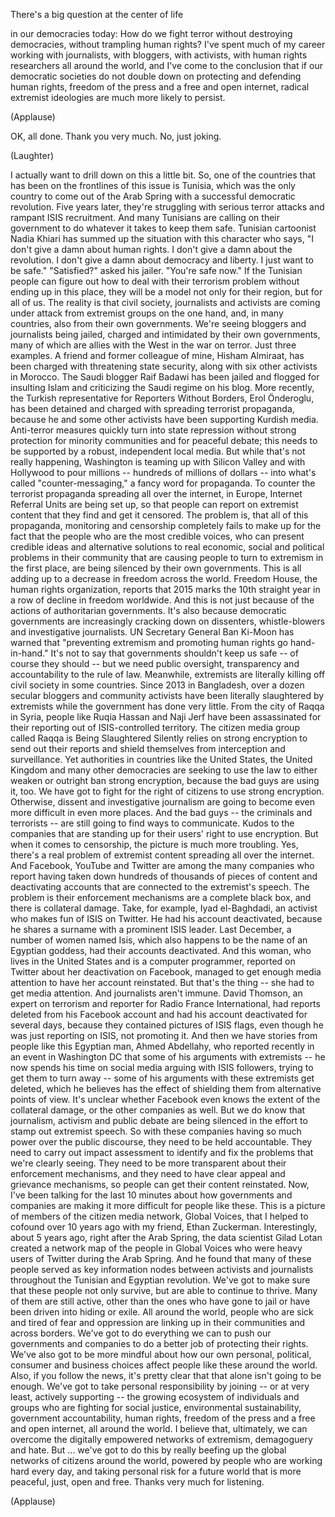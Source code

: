 
There&#39;s a big question
at the center of life

in our democracies today:
How do we fight terror
without destroying democracies,
without trampling human rights?
I&#39;ve spent much of my career
working with journalists,
with bloggers,
with activists,
with human rights researchers
all around the world,
and I&#39;ve come to the conclusion
that if our democratic societies
do not double down
on protecting and defending human rights,
freedom of the press
and a free and open internet,
radical extremist ideologies
are much more likely to persist.

(Applause)

OK, all done. Thank you very much.
No, just joking.

(Laughter)

I actually want to drill down
on this a little bit.
So, one of the countries that has been
on the frontlines of this issue
is Tunisia,
which was the only country
to come out of the Arab Spring
with a successful democratic revolution.
Five years later,
they&#39;re struggling
with serious terror attacks
and rampant ISIS recruitment.
And many Tunisians
are calling on their government
to do whatever it takes to keep them safe.
Tunisian cartoonist Nadia Khiari
has summed up the situation
with this character who says,
&quot;I don&#39;t give a damn about human rights.
I don&#39;t give a damn about the revolution.
I don&#39;t give a damn
about democracy and liberty.
I just want to be safe.&quot;
&quot;Satisfied?&quot; asked his jailer.
&quot;You&#39;re safe now.&quot;
If the Tunisian people can figure out
how to deal with their terrorism problem
without ending up in this place,
they will be a model
not only for their region,
but for all of us.
The reality is that civil society,
journalists and activists
are coming under attack
from extremist groups on the one hand,
and, in many countries,
also from their own governments.
We&#39;re seeing bloggers
and journalists being jailed,
charged and intimidated
by their own governments,
many of which are allies
with the West in the war on terror.
Just three examples.
A friend and former colleague of mine,
Hisham Almiraat,
has been charged
with threatening state security,
along with six other activists in Morocco.
The Saudi blogger Raif Badawi
has been jailed and flogged
for insulting Islam and criticizing
the Saudi regime on his blog.
More recently, the Turkish representative
for Reporters Without Borders,
Erol Önderoglu,
has been detained and charged
with spreading terrorist propaganda,
because he and some other activists
have been supporting Kurdish media.
Anti-terror measures
quickly turn into state repression
without strong protection
for minority communities
and for peaceful debate;
this needs to be supported
by a robust, independent local media.
But while that&#39;s not really happening,
Washington is teaming up
with Silicon Valley and with Hollywood
to pour millions -- hundreds
of millions of dollars --
into what&#39;s called &quot;counter-messaging,&quot;
a fancy word for propaganda.
To counter the terrorist propaganda
spreading all over the internet,
in Europe, Internet Referral
Units are being set up,
so that people can report
on extremist content that they find
and get it censored.
The problem is,
that all of this propaganda,
monitoring and censorship
completely fails to make up for the fact
that the people who are
the most credible voices,
who can present credible ideas
and alternative solutions
to real economic, social and political
problems in their community
that are causing people to turn
to extremism in the first place,
are being silenced
by their own governments.
This is all adding up to a decrease
in freedom across the world.
Freedom House,
the human rights organization,
reports that 2015 marks
the 10th straight year in a row
of decline in freedom worldwide.
And this is not just
because of the actions
of authoritarian governments.
It&#39;s also because democratic governments
are increasingly cracking
down on dissenters,
whistle-blowers
and investigative journalists.
UN Secretary General
Ban Ki-Moon has warned
that &quot;preventing extremism and promoting
human rights go hand-in-hand.&quot;
It&#39;s not to say that governments
shouldn&#39;t keep us safe --
of course they should --
but we need public oversight, transparency
and accountability to the rule of law.
Meanwhile,
extremists are literally killing off
civil society in some countries.
Since 2013 in Bangladesh,
over a dozen secular bloggers
and community activists
have been literally
slaughtered by extremists
while the government has done very little.
From the city of Raqqa in Syria,
people like Ruqia Hassan and Naji Jerf
have been assassinated
for their reporting
out of ISIS-controlled territory.
The citizen media group called
Raqqa is Being Slaughtered Silently
relies on strong encryption
to send out their reports
and shield themselves
from interception and surveillance.
Yet authorities in countries
like the United States,
the United Kingdom
and many other democracies
are seeking to use the law
to either weaken or outright ban
strong encryption,
because the bad guys are using it, too.
We have got to fight for the right
of citizens to use strong encryption.
Otherwise, dissent
and investigative journalism
are going to become even more difficult
in even more places.
And the bad guys -- the criminals
and terrorists --
are still going to find
ways to communicate.
Kudos to the companies
that are standing up
for their users&#39; right to use encryption.
But when it comes to censorship,
the picture is much more troubling.
Yes, there&#39;s a real problem
of extremist content
spreading all over the internet.
And Facebook, YouTube and Twitter
are among the many companies
who report having taken down hundreds
of thousands of pieces of content
and deactivating accounts
that are connected
to the extremist&#39;s speech.
The problem is their enforcement
mechanisms are a complete black box,
and there is collateral damage.
Take, for example, Iyad el-Baghdadi,
an activist who makes fun
of ISIS on Twitter.
He had his account deactivated,
because he shares a surname
with a prominent ISIS leader.
Last December,
a number of women named Isis,
which also happens to be
the name of an Egyptian goddess,
had their accounts deactivated.
And this woman,
who lives in the United States
and is a computer programmer,
reported on Twitter
about her deactivation on Facebook,
managed to get enough media attention
to have her account reinstated.
But that&#39;s the thing --
she had to get media attention.
And journalists aren&#39;t immune.
David Thomson,
an expert on terrorism and reporter
for Radio France International,
had reports deleted
from his Facebook account
and had his account
deactivated for several days,
because they contained
pictures of ISIS flags,
even though he was just reporting on ISIS,
not promoting it.
And then we have stories from people
like this Egyptian man,
Ahmed Abdellahy,
who reported recently in an event
in Washington DC
that some of his arguments
with extremists --
he now spends his time on social media
arguing with ISIS followers,
trying to get them to turn away --
some of his arguments
with these extremists get deleted,
which he believes has the effect
of shielding them
from alternative points of view.
It&#39;s unclear whether Facebook
even knows the extent
of the collateral damage,
or the other companies as well.
But we do know that journalism,
activism and public debate
are being silenced in the effort
to stamp out extremist speech.
So with these companies having so much
power over the public discourse,
they need to be held accountable.
They need to carry out impact assessment
to identify and fix the problems
that we&#39;re clearly seeing.
They need to be more transparent
about their enforcement mechanisms,
and they need to have clear
appeal and grievance mechanisms,
so people can get
their content reinstated.
Now, I&#39;ve been talking
for the last 10 minutes
about how governments and companies
are making it more difficult
for people like these.
This is a picture of members
of the citizen media network,
Global Voices,
that I helped to cofound over 10 years ago
with my friend, Ethan Zuckerman.
Interestingly, about 5 years ago,
right after the Arab Spring,
the data scientist Gilad Lotan
created a network map
of the people in Global Voices
who were heavy users of Twitter
during the Arab Spring.
And he found that many of these people
served as key information nodes
between activists and journalists
throughout the Tunisian
and Egyptian revolution.
We&#39;ve got to make sure
that these people not only survive,
but are able to continue to thrive.
Many of them are still active,
other than the ones who have gone to jail
or have been driven into hiding or exile.
All around the world,
people who are sick and tired
of fear and oppression
are linking up in their communities
and across borders.
We&#39;ve got to do everything we can
to push our governments and companies
to do a better job
of protecting their rights.
We&#39;ve also got to be more mindful
about how our own personal, political,
consumer and business choices
affect people like these around the world.
Also, if you follow the news,
it&#39;s pretty clear that that alone
isn&#39;t going to be enough.
We&#39;ve got to take personal
responsibility by joining --
or at very least, actively supporting --
the growing ecosystem
of individuals and groups
who are fighting for social justice,
environmental sustainability,
government accountability,
human rights, freedom of the press
and a free and open internet,
all around the world.
I believe that, ultimately,
we can overcome
the digitally empowered networks
of extremism, demagoguery and hate.
But ...
we&#39;ve got to do this by really
beefing up the global networks
of citizens around the world,
powered by people
who are working hard every day,
and taking personal risk
for a future world that is more
peaceful, just, open and free.
Thanks very much for listening.

(Applause)

